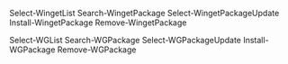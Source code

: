 Select-WingetList
Search-WingetPackage
Select-WingetPackageUpdate
Install-WingetPackage
Remove-WingetPackage

Select-WGList
Search-WGPackage
Select-WGPackageUpdate
Install-WGPackage
Remove-WGPackage